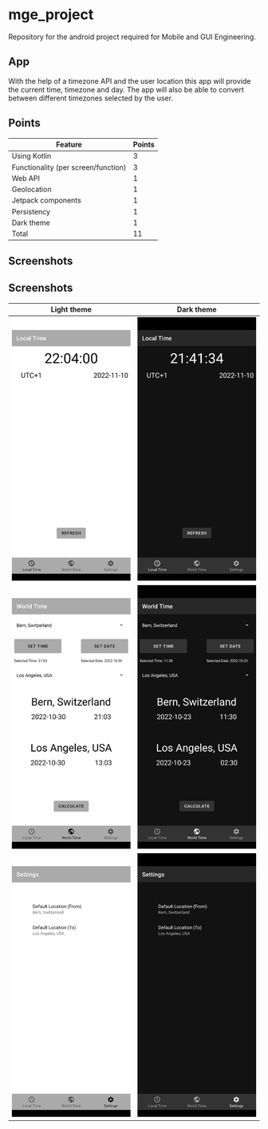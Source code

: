 # mge_project
Repository for the android project required for Mobile and GUI Engineering.

## App
With the help of a timezone API and the user location this app will provide the current time, timezone and day.
The app will also be able to convert between different timezones selected by the user.

## Points

|Feature|Points|
|-|-|
|Using Kotlin |3|
|Functionality (per screen/function) |3|
|Web API|1|
|Geolocation|1|
|Jetpack components|1|
|Persistency|1|
|Dark theme|1|
|Total|11|

## Screenshots
## Screenshots
|Light theme|Dark theme|
|-|-|
|![Local time light](/img/local_time_light.png)|![local time dark](/img/local_time_dark.png)|
|![World time light](/img/world_time_light.png)|![World time dark](/img/world_time_dark.png)|
|![Settings light](/img/settings_light.png)|![Settings dark](/img/settings_dark.png)|
